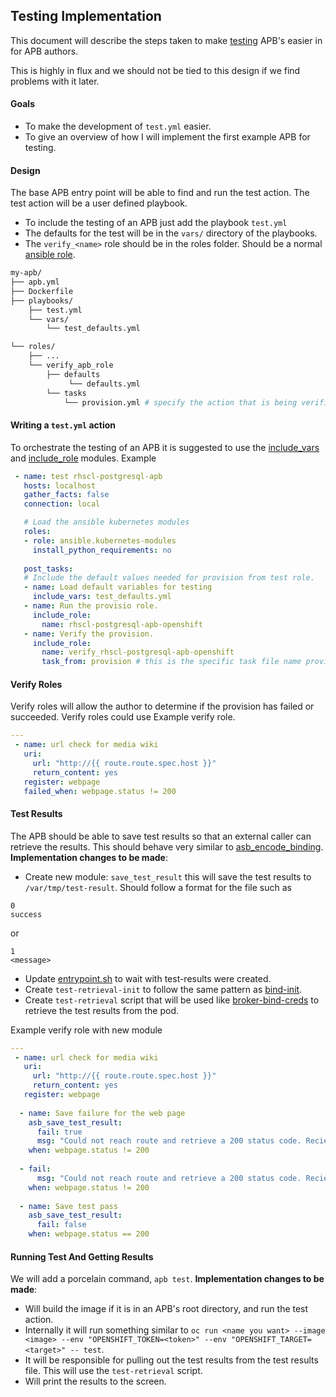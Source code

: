 ## Testing Implementation
This document will describe the steps taken to make [testing](testing.md) APB's easier in for APB authors. 

This is highly in flux and we should not be tied to this design if we find problems with it later.

#### Goals
* To make the development of `test.yml` easier.
* To give an overview of how I will implement the first example APB for testing.

#### Design
The base APB entry point will be able to find and run the test action. The test action will be a user defined playbook. 

* To include the testing of an APB just add the playbook `test.yml`
* The defaults for the test will be in the `vars/` directory of the playbooks.
* The `verify_<name>` role should be in the roles folder. Should be a normal [ansible role](http://docs.ansible.com/ansible/latest/playbooks_reuse_roles.html).
```bash
my-apb/
├── apb.yml
├── Dockerfile
├── playbooks/
    ├── test.yml  
    └── vars/
        └── test_defaults.yml

└── roles/
    ├── ...
    └── verify_apb_role
        ├── defaults
             └── defaults.yml
        └── tasks  
            └── provision.yml # specify the action that is being verified.
```

#### Writing a `test.yml` action
To orchestrate the testing of an APB it is suggested to use the [include_vars](http://docs.ansible.com/ansible/latest/include_vars_module.html) and [include_role](http://docs.ansible.com/ansible/latest/include_role_module.html) modules.
Example
```yaml
 - name: test rhscl-postgresql-apb
   hosts: localhost
   gather_facts: false
   connection: local

   # Load the ansible kubernetes modules
   roles:
   - role: ansible.kubernetes-modules
     install_python_requirements: no
 
   post_tasks:
   # Include the default values needed for provision from test role.
   - name: Load default variables for testing
     include_vars: test_defaults.yml
   - name: Run the provisio role.
     include_role:
       name: rhscl-postgresql-apb-openshift
   - name: Verify the provision.
     include_role:
       name: verify_rhscl-postgresql-apb-openshift
       task_from: provision # this is the specific task file name provision.
```


#### Verify Roles
Verify roles will allow the author to determine if the provision has failed or succeeded. Verify roles could use 
Example verify role.
```yaml
---
 - name: url check for media wiki
   uri:
     url: "http://{{ route.route.spec.host }}"
     return_content: yes
   register: webpage
   failed_when: webpage.status != 200
```

#### Test Results
The APB should be able to save test results so that an external caller can retrieve the results. This should behave very similar to [asb_encode_binding](https://github.com/fusor/ansible-asb-modules/blob/master/library/asb_encode_binding.py). 
**Implementation changes to be made**: 

- Create new module: `save_test_result` this will save the test results to `/var/tmp/test-result`. Should follow a format for the file such as 
```text
0
success
```
or 
```text
1
<message>
```
- Update [entrypoint.sh](https://github.com/fusor/apb-examples/blob/master/apb-base/files/usr/bin/entrypoint.sh) to wait with test-results were created.
- Create `test-retrieval-init` to follow the same pattern as [bind-init](https://github.com/fusor/apb-examples/blob/master/apb-base/files/usr/bin/bind-init).
- Create `test-retrieval` script that will be used like [broker-bind-creds](https://github.com/fusor/apb-examples/blob/master/apb-base/files/usr/bin/broker-bind-creds) to retrieve the test results from the pod. 

Example verify role with new module
```yaml
---
 - name: url check for media wiki
   uri:
     url: "http://{{ route.route.spec.host }}"
     return_content: yes
   register: webpage
   
  - name: Save failure for the web page
    asb_save_test_result:
      fail: true
      msg: "Could not reach route and retrieve a 200 status code. Recieved status - {{ webpage.status }}"
    when: webpage.status != 200
  
  - fail:
      msg: "Could not reach route and retrieve a 200 status code. Recieved status - {{ webpage.status }}"
    when: webpage.status != 200
  
  - name: Save test pass
    asb_save_test_result:
      fail: false
    when: webpage.status == 200
```

#### Running Test And Getting Results
We will add a porcelain command, `apb test`. 
**Implementation changes to be made**: 

* Will build the image if it is in an APB's root directory, and run the test action. 
* Internally it will run something similar to `oc run <name you want> --image <image> --env "OPENSHIFT_TOKEN=<token>" --env "OPENSHIFT_TARGET=<target>" -- test`.
* It will be responsible for pulling out the test results from the test results file. This will use the `test-retrieval` script.
* Will print the results to the screen.






